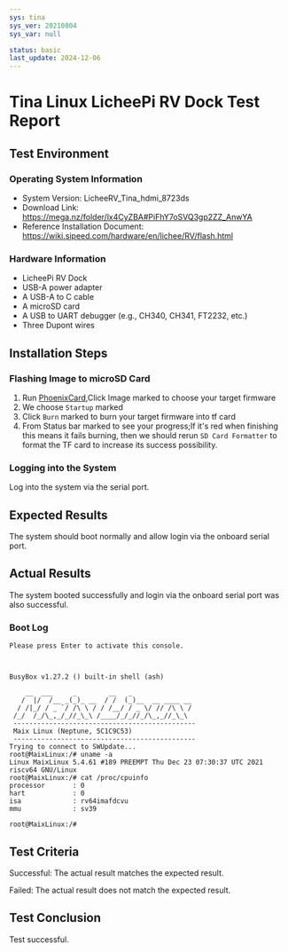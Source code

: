 ```yaml
---
sys: tina
sys_ver: 20210804
sys_var: null

status: basic
last_update: 2024-12-06
---
```


# Tina Linux LicheePi RV Dock Test Report

## Test Environment

### Operating System Information

- System Version: LicheeRV_Tina_hdmi_8723ds
- Download Link: https://mega.nz/folder/lx4CyZBA#PiFhY7oSVQ3gp2ZZ_AnwYA
- Reference Installation Document: https://wiki.sipeed.com/hardware/en/lichee/RV/flash.html

### Hardware Information

- LicheePi RV Dock
- USB-A power adapter
- A USB-A to C cable
- A microSD card
- A USB to UART debugger (e.g., CH340, CH341, FT2232, etc.)
- Three Dupont wires

## Installation Steps

### Flashing Image to microSD Card

1. Run [PhoenixCard](https://dl.sipeed.com/shareURL/LICHEE/D1/Lichee_RV/tool),Click Image marked to choose your target firmware
2. We choose `Startup` marked
3. Click `Burn` marked to burn your target firmware into tf card
4. From Status bar marked to see your progress;If it's red when finishing this means it fails burning, then we should rerun `SD Card Formatter` to format the TF card to increase its success possibility.

### Logging into the System

Log into the system via the serial port.

## Expected Results

The system should boot normally and allow login via the onboard serial port.

## Actual Results

The system booted successfully and login via the onboard serial port was also successful.

### Boot Log

```log
Please press Enter to activate this console.



BusyBox v1.27.2 () built-in shell (ash)

    __  ___     _        __   _               
   /  |/  /__ _(_)_ __  / /  (_)__  __ ____ __
  / /|_/ / _ `/ /\ \ / / /__/ / _ \/ // /\ \ /
 /_/  /_/\_,_/_//_\_\ /____/_/_//_/\_,_//_\_\ 
 ----------------------------------------------
 Maix Linux (Neptune, 5C1C9C53)
 ----------------------------------------------
Trying to connect to SWUpdate...
root@MaixLinux:/# uname -a
Linux MaixLinux 5.4.61 #189 PREEMPT Thu Dec 23 07:30:37 UTC 2021 riscv64 GNU/Linux
root@MaixLinux:/# cat /proc/cpuinfo 
processor       : 0
hart            : 0
isa             : rv64imafdcvu
mmu             : sv39

root@MaixLinux:/# 
```


## Test Criteria

Successful: The actual result matches the expected result.

Failed: The actual result does not match the expected result.

## Test Conclusion

Test successful.
